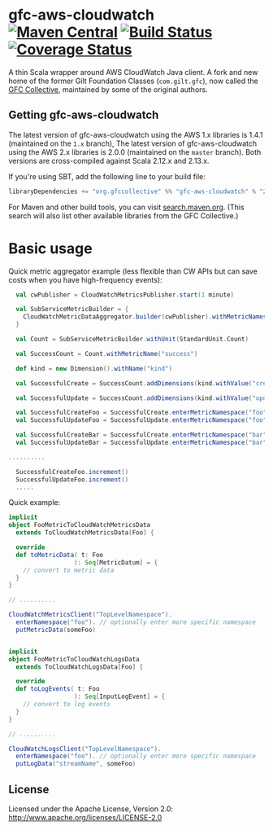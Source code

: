 # gfc-aws-cloudwatch [![Maven Central](https://maven-badges.herokuapp.com/maven-central/org.gfccollective/gfc-aws-cloudwatch_2.12/badge.svg?style=plastic)](https://maven-badges.herokuapp.com/maven-central/org.gfccollective/gfc-aws-cloudwatch_2.12) [![Build Status](https://github.com/gfc-collective/gfc-aws-cloudwatch/workflows/Scala%20CI/badge.svg)](https://github.com/gfc-collective/gfc-aws-cloudwatch/actions) [![Coverage Status](https://coveralls.io/repos/gfc-collective/gfc-aws-cloudwatch/badge.svg?branch=master&service=github)](https://coveralls.io/github/gfc-collective/gfc-aws-cloudwatch?branch=master)

A thin Scala wrapper around AWS CloudWatch Java client.
A fork and new home of the former Gilt Foundation Classes (`com.gilt.gfc`), now called the [GFC Collective](https://github.com/gfc-collective), maintained by some of the original authors.


## Getting gfc-aws-cloudwatch

The latest version of gfc-aws-cloudwatch using the AWS 1.x libraries is 1.4.1 (maintained on the `1.x` branch), 
The latest version of gfc-aws-cloudwatch using the AWS 2.x libraries is 2.0.0 (maintained on the `master` branch).
Both versions are cross-compiled against Scala 2.12.x and 2.13.x.

If you're using SBT, add the following line to your build file:

```scala
libraryDependencies += "org.gfccollective" %% "gfc-aws-cloudwatch" % "2.0.0"
```

For Maven and other build tools, you can visit [search.maven.org](http://search.maven.org/#search%7Cga%7C1%7Corg.gfccollective).
(This search will also list other available libraries from the GFC Collective.)

# Basic usage

Quick metric aggregator example
(less flexible than CW APIs but can save costs when you have high-frequency events):
```scala
  val cwPublisher = CloudWatchMetricsPublisher.start(1 minute)

  val SubServiceMetricBuilder = {
    CloudWatchMetricDataAggregator.builder(cwPublisher).withMetricNamespace("TopLevelNamespace")
  }

  val Count = SubServiceMetricBuilder.withUnit(StandardUnit.Count)

  val SuccessCount = Count.withMetricName("success")

  def kind = new Dimension().withName("kind")

  val SuccessfulCreate = SuccessCount.addDimensions(kind.withValue("create"))

  val SuccessfulUpdate = SuccessCount.addDimensions(kind.withValue("update"))

  val SuccessfulCreateFoo = SuccessfulCreate.enterMetricNamespace("foo").start()
  val SuccessfulUpdateFoo = SuccessfulUpdate.enterMetricNamespace("foo").start()

  val SuccessfulCreateBar = SuccessfulCreate.enterMetricNamespace("bar").start()
  val SuccessfulUpdateBar = SuccessfulUpdate.enterMetricNamespace("bar").start()

..........

  SuccessfulCreateFoo.increment()
  SuccessfulUpdateFoo.increment()
  .....

```

Quick example:
```scala
implicit
object FooMetricToCloudWatchMetricsData
  extends ToCloudWatchMetricsData[Foo] {

  override
  def toMetricData( t: Foo
                  ): Seq[MetricDatum] = {
    // convert to metric data
  }
}

// ..........

CloudWatchMetricsClient("TopLevelNamespace").
  enterNamespace("foo"). // optionally enter more specific namespace
  putMetricData(someFoo)


implicit
object FooMetricToCloudWatchLogsData
  extends ToCloudWatchLogsData[Foo] {

  override
  def toLogEvents( t: Foo
                  ): Seq[InputLogEvent] = {
    // convert to log events
  }
}

// ..........

CloudWatchLogsClient("TopLevelNamespace").
  enterNamespace("foo"). // optionally enter more specific namespace
  putLogData("streamName", someFoo)

```

## License

Licensed under the Apache License, Version 2.0: http://www.apache.org/licenses/LICENSE-2.0
